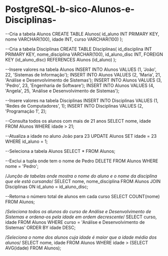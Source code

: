 # PostgreSQL-b-sico-Alunos-e-Disciplinas-
--Cria a tabela Alunos
CREATE TABLE Alunos(
	id_aluno INT PRIMARY KEY,
	nome VARCHAR(100),
	idade INT,
	curso VARCHAR(100)
);

--Cria a tabela Disciplinas
CREATE TABLE Disciplinas(
	id_disciplina INT PRIMARY KEY,
	nome_disciplina VARCHAR(100),
	id_aluno_disc INT,
	FOREIGN KEY (id_aluno_disc) REFERENCES Alunos (id_aluno)
);

--Insere valores na tabela Alunos
INSERT INTO Alunos VALUES (1, 'João', 22, 'Sistemas de Informação');
INSERT INTO Alunos VALUES (2, 'Maria', 21, 'Análise e Desenvolvimento de Sistemas');
INSERT INTO Alunos VALUES (3, 'Pedro', 23, 'Engenharia de Software');
INSERT INTO Alunos VALUES (4, 'Angela', 25, 'Análise e Desenvolvimento de Sistemas');

--Insere valores na tabela Disciplinas
INSERT INTO Disciplinas VALUES (1, 'Redes de Computadores', 1);
INSERT INTO Disciplinas VALUES (2, 'Programação 1', 2);

--Consulta todos os alunos com mais de 21 anos
SELECT nome, idade
FROM Alunos
WHERE idade > 21;

--Atualiza a idade no aluno João para 23
UPDATE Alunos
SET idade = 23
WHERE id_aluno = 1;

--Seleciona a tabela Alunos
SELECT * FROM Alunos;

--Exclui a tupla onde tem o nome de Pedro
DELETE FROM Alunos
WHERE nome = 'Pedro';

/*Junção de tabelas onde mostra o nome do aluno 
e o nome da disciplina que ele está cursando*/
SELECT nome, nome_disciplina
FROM Alunos
JOIN Disciplinas ON id_aluno = id_aluno_disc;

--Retorna o número total de alunos em cada curso
SELECT COUNT(nome)
FROM Alunos;

/*Seleciona todos os alunos do curso de 
Análise e Desenvolvimento de Sistemas e ordena-os
pela idade em ordem decrescente*/
SELECT curso, idade 
FROM Alunos
WHERE curso = 'Análise e Desenvolvimento de Sistemas'
ORDER BY idade DESC;

/*Seleciona o nome dos alunos cuja idade é maior
que a idade média dos alunos*/
SELECT nome, idade
FROM Alunos
WHERE idade > (SELECT AVG(idade) FROM Alunos);
